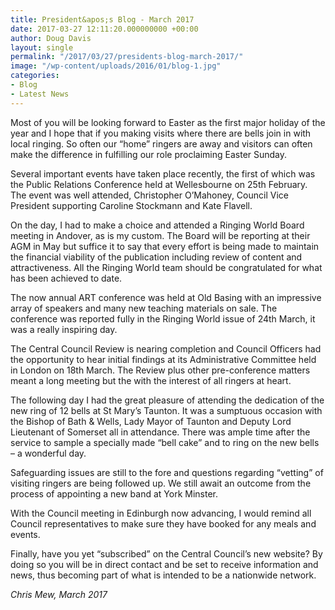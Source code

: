 ```yaml
---
title: President&apos;s Blog - March 2017
date: 2017-03-27 12:11:20.000000000 +00:00
author: Doug Davis
layout: single
permalink: "/2017/03/27/presidents-blog-march-2017/"
image: "/wp-content/uploads/2016/01/blog-1.jpg"
categories:
- Blog
- Latest News
---
```

Most of you will be looking forward to Easter as the first major holiday of the year and I hope that if you making visits where there are bells join in with local ringing. So often our “home” ringers are away and visitors can often make the difference in fulfilling our role proclaiming Easter Sunday.

Several important events have taken place recently, the first of which was the Public Relations Conference held at Wellesbourne on 25th February. The event was well attended, Christopher O’Mahoney, Council Vice President supporting Caroline Stockmann and Kate Flavell.

On the day, I had to make a choice and attended a Ringing World Board meeting in Andover, as is my custom. The Board will be reporting at their AGM in May but suffice it to say that every effort is being made to maintain the financial viability of the publication including review of content and attractiveness. All the Ringing World team should be congratulated for what has been achieved to date.

The now annual ART conference was held at Old Basing with an impressive array of speakers and many new teaching materials on sale. The conference was reported fully in the Ringing World issue of 24th March, it was a really inspiring day.

The Central Council Review is nearing completion and Council Officers had the opportunity to hear initial findings at its Administrative Committee held in London on 18th March. The Review plus other pre-conference matters meant a long meeting but the with the interest of all ringers at heart.

The following day I had the great pleasure of attending the dedication of the new ring of 12 bells at St Mary’s Taunton. It was a sumptuous occasion with the Bishop of Bath & Wells, Lady Mayor of Taunton and Deputy Lord Lieutenant of Somerset all in attendance. There was ample time after the service to sample a specially made “bell cake” and to ring on the new bells – a wonderful day.

Safeguarding issues are still to the fore and questions regarding “vetting” of visiting ringers are being followed up. We still await an outcome from the process of appointing a new band at York Minster.

With the Council meeting in Edinburgh now advancing, I would remind all Council representatives to make sure they have booked for any meals and events.

Finally, have you yet “subscribed” on the Central Council’s new website? By doing so you will be in direct contact and be set to receive information and news, thus becoming part of what is intended to be a nationwide network.

_Chris Mew, March 2017_
